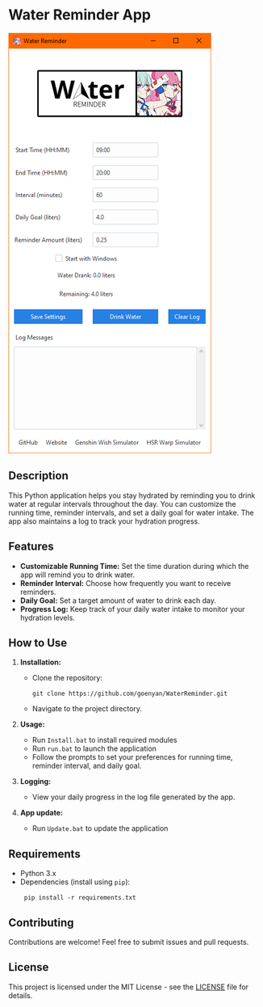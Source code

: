 # Water Reminder App

![App Screenshot](screenshot.png)

## Description
This Python application helps you stay hydrated by reminding you to drink water at regular intervals throughout the day. You can customize the running time, reminder intervals, and set a daily goal for water intake. The app also maintains a log to track your hydration progress.

## Features
- **Customizable Running Time:** Set the time duration during which the app will remind you to drink water.
- **Reminder Interval:** Choose how frequently you want to receive reminders.
- **Daily Goal:** Set a target amount of water to drink each day.
- **Progress Log:** Keep track of your daily water intake to monitor your hydration levels.

## How to Use
1. **Installation:**
   - Clone the repository:
     ```
     git clone https://github.com/goenyan/WaterReminder.git
     ```
   - Navigate to the project directory.

2. **Usage:**
   - Run `Install.bat` to install required modules
   - Run `run.bat` to launch the application
   - Follow the prompts to set your preferences for running time, reminder interval, and daily goal.

3. **Logging:**
   - View your daily progress in the log file generated by the app.
   
3. **App update:**
   - Run `Update.bat` to update the application
## Requirements
- Python 3.x
- Dependencies (install using `pip`):
	```
     pip install -r requirements.txt
     ```
## Contributing
Contributions are welcome! Feel free to submit issues and pull requests.

## License
This project is licensed under the MIT License - see the [LICENSE](LICENSE) file for details.
